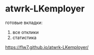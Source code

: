 # atwrk-LKemployer

готовые вкладки:
1. все отклики
2. статистика


https://flw7.github.io/atwrk-LKemployer/
